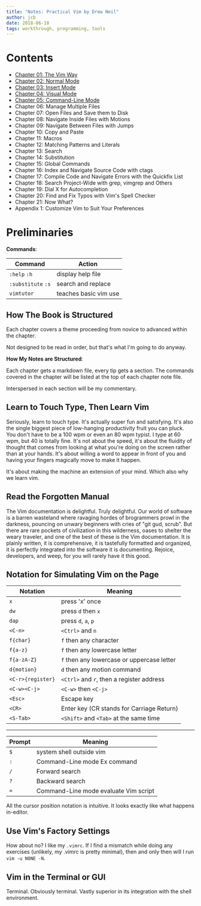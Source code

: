 ```yaml
---
title: "Notes: Practical Vim by Drew Neil"
author: jcb
date: 2018-06-18
tags: workthrough, programming, tools
---
```


# Contents

- [Chapter 01: The Vim Way](/notes/pvim/01.html)
- [Chapter 02: Normal Mode](/notes/pvim/02.html)
- [Chapter 03: Insert Mode](/notes/pvim/03.html)
- [Chapter 04: Visual Mode](/notes/pvim/04.html)
- [Chapter 05: Command-Line Mode](/notes/pvim/05.html)
- Chapter 06: Manage Multiple Files
- Chapter 07: Open Files and Save them to Disk
- Chapter 08: Navigate Inside Files with Motions
- Chapter 09: Navigate Between Files with Jumps
- Chapter 10: Copy and Paste
- Chapter 11: Macros
- Chapter 12: Matching Patterns and Literals
- Chapter 13: Search
- Chapter 14: Substitution
- Chapter 15: Global Commands
- Chapter 16: Index and Navigate Source Code with ctags
- Chapter 17: Compile Code and Navigate Errors with the Quickfix List
- Chapter 18: Search Project-Wide with grep, vimgrep and Others
- Chapter 19: Dial X for Autocompletion
- Chapter 20: Find and Fix Typos with Vim's Spell Checker
- Chapter 21: Now What?
- Appendix 1: Customize Vim to Suit Your Preferences


# Preliminaries

**Commands**:

| Command            | Action                |
|--------------------|-----------------------|
| `:help` `:h`       | display help file     |
| `:substitute` `:s` | search and replace    |
| `vimtutor`         | teaches basic vim use |


## How The Book is Structured

Each chapter covers a theme proceeding from novice to advanced within the
chapter.

Not designed to be read in order, but that's what I'm going to do anyway.

**How My Notes are Structured**:

Each chapter gets a markdown file, every tip gets a section. The commands
covered in the chapter will be listed at the top of each chapter note file.

Interspersed in each section will be my commentary.

## Learn to Touch Type, Then Learn Vim

Seriously, learn to touch type. It's actually super fun and satisfying. It's
also the single biggest piece of low-hanging productivity fruit
you can pluck. You don't have to be a 100 wpm or even an 80 wpm typist. I type
at 60 wpm, but 40 is totally fine. It's not about the speed, it's about the
fluidity of thought that comes from looking at what you're doing on the screen
rather than at your hands. It's about willing a word to appear in front of you
and having your fingers magically move to make it happen.

It's about making the machine an extension of your mind. Which also why we learn
vim.

## Read the Forgotten Manual

The Vim documentation is delightful. Truly delightful. Our world of software
is a barren wasteland where ravaging hordes of brogrammers prowl in the darkness,
pouncing on unwary beginners with cries of "git gud, scrub". But there are rare
pockets of civilization in this wilderness, oases to shelter the weary traveler,
and one of the best of these is the Vim documentation. It is plainly written, it
is comprehensive, it is tastefully formatted and organized, it is perfectly
integrated into the software it is documenting. Rejoice, developers, and weep,
for you will rarely have it this good.

## Notation for Simulating Vim on the Page

| Notation          | Meaning                                    |
|-------------------|--------------------------------------------|
| `x`               | press 'x' once                             |
| `dw`              | press `d` then `x`                         |
| `dap`             | press `d`, `a`, `p`                        |
| `<C-n>`           | `<Ctrl>` and `n`                           |
| `f{char}`         | `f` then any character                     |
| `f{a-z}`          | `f` then any lowercase letter              |
| `f{a-zA-Z}`       | `f` then any lowercase or uppercase letter |
| `d{motion}`       | `d` then any motion command                |
| `<C-r>{register}` | `<Ctrl>` and `r`, then a register address  |
| `<C-w><C-j>`      | `<C-w>` then `<C-j>`                       |
| `<Esc>`           | Escape key                                 |
| `<CR>`            | Enter key (CR stands for Carriage Return)  |
| `<S-Tab>`         | `<Shift>` and `<Tab>` at the same time     |

---

| Prompt            | Meaning                                    |
|-------------------|--------------------------------------------|
| `$`               | system shell outside vim                   |
| `:`               | Command-Line mode Ex command               |
| `/`               | Forward search                             |
| `?`               | Backward search                            |
| `=`               | Command-Line mode evaluate Vim script      |

All the cursor position notation is intuitive. It looks exactly like what
happens in-editor.

## Use Vim's Factory Settings

How about no? I like my `.vimrc`. If I find a mismatch while doing any exercises
(unlikely, my .vimrc is pretty minimal), then and only then will I run `vim -u
NONE -N`.

## Vim in the Terminal or GUI

Terminal. Obviously terminal. Vastly superior in its integration with the shell
environment.


